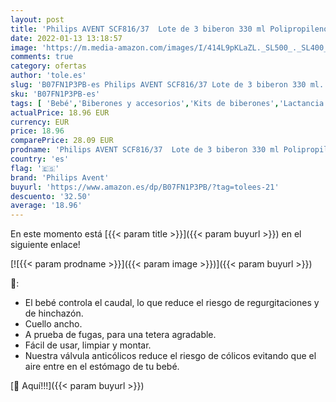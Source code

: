 ```yaml
---
layout: post
title: 'Philips AVENT SCF816/37  Lote de 3 biberon 330 ml Polipropileno  PP  Transparente  3+ meses'
date: 2022-01-13 13:18:57
image: 'https://m.media-amazon.com/images/I/414L9pKLaZL._SL500_._SL400_.jpg'
comments: true
category: ofertas
author: 'tole.es'
slug: 'B07FN1P3PB-es Philips AVENT SCF816/37 Lote de 3 biberon 330 ml...'
sku: 'B07FN1P3PB-es'
tags: [ 'Bebé','Biberones y accesorios','Kits de biberones','Lactancia y alimentación','avent','biberon','philips avent', ]
actualPrice: 18.96 EUR
currency: EUR
price: 18.96
comparePrice: 28.09 EUR
prodname: 'Philips AVENT SCF816/37  Lote de 3 biberon 330 ml Polipropileno  PP  Transparente  3+ meses'
country: 'es'
flag: '🇪🇸'
brand: 'Philips Avent'
buyurl: 'https://www.amazon.es/dp/B07FN1P3PB/?tag=tolees-21'
descuento: '32.50'
average: '18.96'
---
```


En este momento está [{{< param title >}}]({{< param buyurl >}}) en el siguiente enlace!

[![{{< param prodname >}}]({{< param image >}})]({{< param buyurl >}})

🔎:

- El bebé controla el caudal, lo que reduce el riesgo de regurgitaciones y de hinchazón.
- Cuello ancho.
- A prueba de fugas, para una tetera agradable.
- Fácil de usar, limpiar y montar.
- Nuestra válvula anticólicos reduce el riesgo de cólicos evitando que el aire entre en el estómago de tu bebé.

[🛒 Aquí!!!]({{< param buyurl >}})
